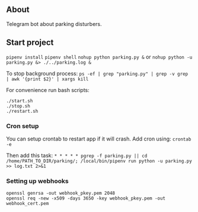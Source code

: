 ## About ##
Telegram bot about parking disturbers.

## Start project ##
`pipenv install`
`pipenv shell`
`nohup python parking.py &` or `nohup python -u parking.py &> ./../parking.log &`

To stop background process: 
`ps -ef | grep "parking.py" | grep -v grep | awk '{print $2}' | xargs kill`

For convenience run bash scripts:
```
./start.sh
./stop.sh
./restart.sh
```

### Cron setup ###
You can setup crontab to restart app if it will crash. Add cron using:
`crontab -e`

Then add this task:
`* * * * * pgrep -f parking.py || cd /home/PATH_TO_DIR/parking/; /local/bin/pipenv run python -u parking.py >> log.txt 2>&1`

### Setting up webhooks ###
```
openssl genrsa -out webhook_pkey.pem 2048
openssl req -new -x509 -days 3650 -key webhook_pkey.pem -out webhook_cert.pem
```

